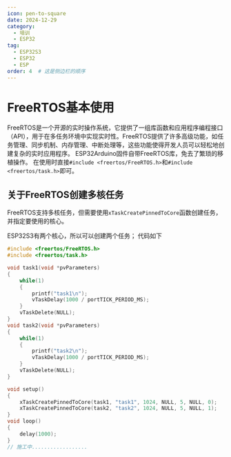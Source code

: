 ```yaml
---
icon: pen-to-square
date: 2024-12-29
category:
  - 培训
  - ESP32
tag:
  - ESP32S3
  - ESP32
  - ESP
order: 4  # 这是侧边栏的顺序
---
```


# FreeRTOS基本使用
FreeRTOS是一个开源的实时操作系统，它提供了一组库函数和应用程序编程接口（API），用于在多任务环境中实现实时性。FreeRTOS提供了许多高级功能，如任务管理、同步机制、内存管理、中断处理等，这些功能使得开发人员可以轻松地创建复杂的实时应用程序。
ESP32Arduino固件自带FreeRTOS库，免去了繁琐的移植操作。
在使用时直接`#include <freertos/FreeRTOS.h>`和`#include <freertos/task.h>`即可。

## 关于FreeRTOS创建多核任务
FreeRTOS支持多核任务，但需要使用`xTaskCreatePinnedToCore`函数创建任务，并指定要使用的核心。

ESP32S3有两个核心，所以可以创建两个任务；
代码如下
```c
#include <freertos/FreeRTOS.h>
#include <freertos/task.h>

void task1(void *pvParameters)
{
    while(1)
    {
        printf("task1\n");
        vTaskDelay(1000 / portTICK_PERIOD_MS);
    }
    vTaskDelete(NULL);
}
void task2(void *pvParameters)
{
    while(1)
    {
        printf("task2\n");
        vTaskDelay(1000 / portTICK_PERIOD_MS);
    }
    vTaskDelete(NULL);
}

void setup()
{
    xTaskCreatePinnedToCore(task1, "task1", 1024, NULL, 5, NULL, 0);
    xTaskCreatePinnedToCore(task2, "task2", 1024, NULL, 5, NULL, 1);
}
void loop()
{
    delay(1000);
}
// 施工中..................
```